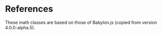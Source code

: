 # References

These math classes are based on those of Babylon.js (copied from version 4.0.0-alpha.5).
